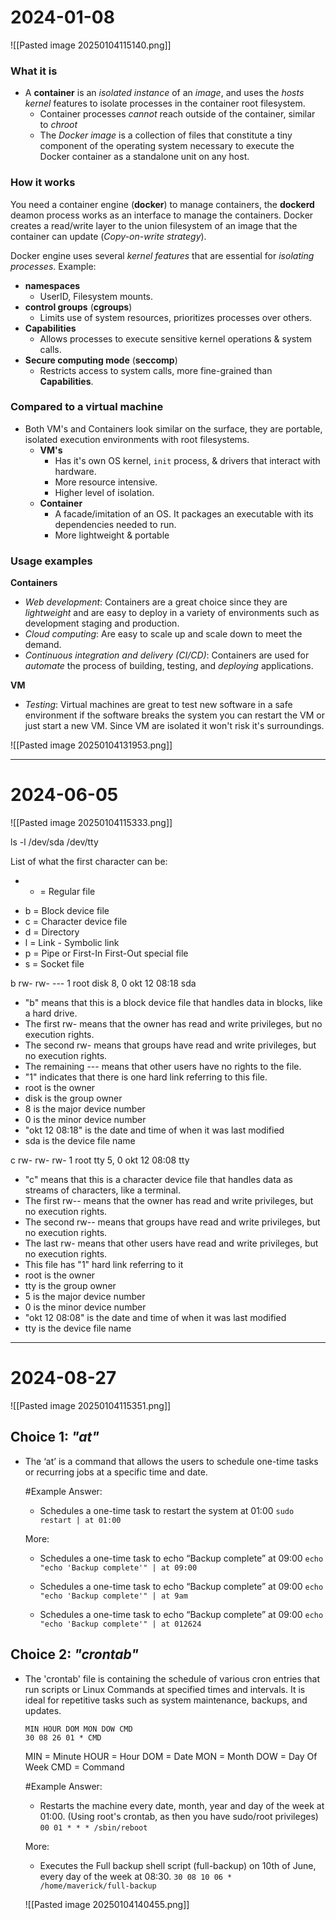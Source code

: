 
# 2024-01-08
![[Pasted image 20250104115140.png]]
### What it is
- A **container** is an *isolated* *instance* of an *image*, and uses the *hosts* *kernel* features to isolate processes in the container root filesystem.
	- Container processes *cannot* reach outside of the container, similar to *chroot*
	- The *Docker* *image* is a collection of files that constitute a tiny component of the operating system necessary to execute the Docker container as a standalone unit on any host.
### How it works
You need a container engine (**docker**) to manage containers, the **dockerd** deamon process works as an interface to manage the containers. Docker creates a read/write layer to the union filesystem of an image that the container can update (*Copy-on-write* *strategy*).

Docker engine uses several *kernel* *features* that are essential for *isolating processes*. Example:
- **namespaces**
	- UserID, Filesystem mounts.
- **control groups** (**cgroups**)
	- Limits use of system resources, prioritizes processes over others.
- **Capabilities**
	- Allows processes to execute sensitive kernel operations & system calls.
- **Secure computing mode** (**seccomp**)
	- Restricts access to system calls, more fine-grained than **Capabilities**.
### Compared to a virtual machine
* Both VM's and Containers look similar on the surface, they are portable, isolated execution environments with root filesystems.
	* **VM's** 
		* Has it's own OS kernel, ``init`` process, & drivers that interact with hardware.
		* More resource intensive.
		* Higher level of isolation.
	* **Container** 
		* A facade/imitation of an OS. It packages an executable with its dependencies needed to run.
		* More lightweight & portable
### Usage examples
**Containers**
* *Web development*:  Containers are a great choice since they are *lightweight* and are easy to deploy in a variety of environments such as development staging and production. 
* *Cloud computing*: Are easy to scale up and scale down to meet the demand. 
* *Continuous integration and delivery (CI/CD)*: Containers are used for *automate* the process of building, testing, and *deploying* applications.

**VM**
* *Testing*: Virtual machines are great to test new software in a safe environment if the software breaks the system you can restart the VM or just start a new VM. Since VM are isolated it won't risk it's surroundings.

![[Pasted image 20250104131953.png]]

---
# 2024-06-05
![[Pasted image 20250104115333.png]]

ls -l /dev/sda /dev/tty

List of what the first character can be:
- -  = Regular file  
* b = Block device file  
* c = Character device file  
* d = Directory  
* l = Link - Symbolic link  
* p = Pipe or First-In First-Out special file  
* s = Socket file

b rw- rw- --- 1 root disk 8, 0 okt 12 08:18 sda
* "b" means that this is a block device file that handles data in blocks, like a hard drive.
* The first rw- means that the owner has read and write privileges, but no execution rights.
* The second rw- means that groups have read and write privileges, but no execution rights.
* The remaining --- means that other users have no rights to the file. 
* "1" indicates that there is one hard link referring to this file. 
* root is the owner
* disk is the group owner
* 8 is the major device number
* 0 is the minor device number
* "okt 12 08:18" is the date and time of when it was last modified
* sda is the device file name 

c rw- rw- rw- 1 root tty 5, 0 okt 12 08:08 tty
* "c" means that this is a character device file that handles data as streams of characters, like a terminal. 
* The first rw-- means that the owner has read and write privileges, but no execution rights.
* The second rw-- means that groups have read and write privileges, but no execution rights.
* The last rw- means that other users have read and write privileges, but no execution rights.
* This file has "1" hard link referring to it
* root is the owner
* tty is the group owner
* 5 is the major device number
* 0 is the minor device number
* "okt 12 08:08" is the date and time of when it was last modified
* tty is the device file name


---
# 2024-08-27
![[Pasted image 20250104115351.png]]
## **Choice 1**: *"at"*
- The ‘at’ is a command that allows the users to schedule one-time tasks or recurring jobs at a specific time and date.
	
	#Example 
	Answer:
	- Schedules a one-time task to restart the system at 01:00
		```sudo restart | at 01:00```
	
	More:
	* Schedules a one-time task to echo “Backup complete” at 09:00
		```echo "echo 'Backup complete'" | at 09:00```
		
	- Schedules a one-time task to echo “Backup complete” at 09:00
		```echo "echo 'Backup complete'" | at 9am```
		
	- Schedules a one-time task to echo “Backup complete” at 09:00
		```echo "echo 'Backup complete'" | at 012624```
		

## **Choice 2**: *"crontab"*
- The 'crontab' file is containing the schedule of various cron entries that run scripts or Linux Commands at specified times and intervals. It is ideal for repetitive tasks such as system maintenance, backups, and updates.
	
	```
	MIN	HOUR DOM MON DOW CMD
	30 08 26 01 * CMD
	```
	
	MIN = Minute
	HOUR = Hour
	DOM = Date
	MON = Month
	DOW = Day Of Week
	CMD = Command
	
	#Example 
	Answer:
	- Restarts the machine every date, month, year and day of the week at 01:00. (Using root's crontab, as then you have sudo/root privileges)
		```00 01 * * * /sbin/reboot ```
	
	More:
	- Executes the Full backup shell script (full-backup) on 10th of June, every day of the week at 08:30.
		```30 08 10 06 * /home/maverick/full-backup```


	![[Pasted image 20250104140455.png]]

